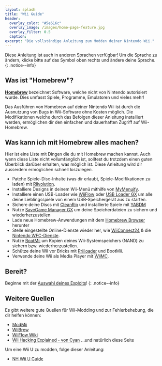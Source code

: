 ```yaml
---
layout: splash
title: "Wii Guide"
header:
  overlay_color: "#5e616c"
  overlay_image: /images/home-page-feature.jpg
  overlay_filter: 0.5
  caption:
excerpt: "Die vollständige Anleitung zum Modden deiner Nintendo Wii."
---
```


Diese Anleitung ist auch in anderen Sprachen verfügbar! Um die Sprache zu ändern, klicke bitte auf das Symbol oben rechts und ändere deine Sprache.
{: .notice--info}

## Was ist "Homebrew"?

[**Homebrew**](https://en.wikipedia.org/wiki/Homebrew_(video_games)) bezeichnet Software, welche nicht von Nintendo autorisiert wurde. Dies umfasst Spiele, Programme, Emulatoren und vieles mehr!

Das Ausführen von Homebrew auf deiner Nintendo Wii ist durch die Ausnutzung von Bugs in Wii-Software ohne Kosten möglich. Die Modifikationen welche durch das Befolgen dieser Anleitung installiert werden, ermöglichen dir den einfachen und dauerhaften Zugriff auf Wii-Homebrew.

## Was kann ich mit Homebrew alles machen?

Hier ist eine Liste mit Dingen die du mit Homebrew machen kannst. Auch wenn diese Liste nicht vollumfänglich ist, solltest du trotzdem einen guten Überblick darüber erhalten, was möglich ist. Diese Anleitung wird dir ausserdem ermöglichen schnell loszulegen.

- Patche Spiele-Disc-Inhalte (was dir erlaubt, Spiele-Modifikationen zu laden) mit [Riivolution](http://www.wiibrew.org/wiki/Riivolution).
- Installiere Designs in deinem Wii-Menü mithilfe von [MyMenuify](themes).
- Installiere einen USB-Loader wie [WiiFlow](wiiflow) oder [USB Loader GX](usbloadergx) um alle deine Lieblingsspiele von einem USB-Speichergerät aus zu starten.
- Sichere deine Discs mit [CleanRip](/dump-games) und installierte Spiele mit [YABDM](dump-wads)
- Nutze [SaveGame Manager GX](https://wiidatabase.de/downloads/wii-tools/savegame-manager-gx-beta/) um deine Speicherdateien zu sichern und wiederherzustellen
- Lade neue Homebrew-Anwendungen mit dem [Homebrew Browser](hbb) herunter
- Stelle eingestellte Online-Dienste wieder her, wie [WiiConnect24](riiconnect24) & die [Nintendo WFC-Dienste](wiimmfi).
- Nutze [BootMii](bootmii) um Kopien deines Wii-Systemspeichers (NAND) zu sichern bzw. wiederherzustellen.
- Schütze deine Wii vor Bricks mit [Priiloader](priiloader) und BootMii.
- Verwende deine Wii als Media Player mit [WiiMC](http://www.wiimc.org/).


## Bereit?

Beginne mit der [Auswahl deines Exploits](get-started)!
{: .notice--info}

## Weitere Quellen

Es gibt weitere gute Quellen für Wii-Modding und zur Fehlerbehebung, die dir helfen können:

- [ModMii](https://modmii.github.io/)
- [WiiBrew](https://wiibrew.org/)
- [WiiFlow Wiki](https://sites.google.com/site/wiiflowiki4/)
- [Wii Hacking Explained - von Cyan](https://gbatemp.net/threads/wii-hacking-explained.501605/) ...und natürlich diese Seite

Um eine Wii U zu modden, folge dieser Anleitung:
- [NH Wii U Guide](https://wiiu.hacks.guide)
